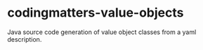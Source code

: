 # codingmatters-value-objects
Java source code generation of value object classes from a yaml description.


